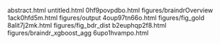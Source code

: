 abstract.html
untitled.html
0hf9povpdbo.html
figures/braindrOverview
1ack0hfd5m.html
figures/output
4oup97tn66o.html
figures/fig_gold
8alit7j2mk.html
figures/fig_bdr_dist
b2euphqp2f8.html
figures/braindr_xgboost_agg
6upo1hvampo.html